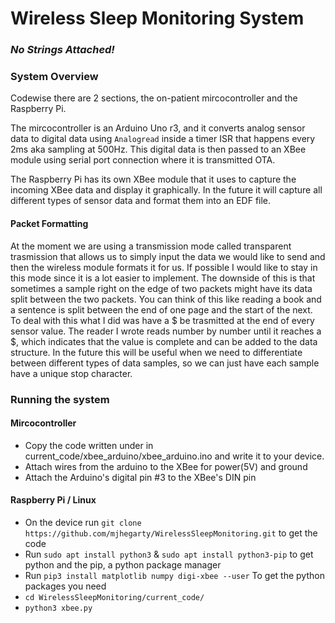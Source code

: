 # Wireless Sleep Monitoring System
### _No Strings Attached!_  


### System Overview

Codewise there are 2 sections, the on-patient mircocontroller and the Raspberry Pi.

The mircocontroller is an Arduino Uno r3, and it converts analog sensor data to digital data using
`Analogread` inside a timer ISR that happens every 2ms aka sampling at 500Hz. This digital data is then passed
to an XBee module using serial port connection where it is transmitted OTA.

The Raspberry Pi has its own XBee module that it uses to capture the incoming XBee data and display it graphically.
In the future it will capture all different types of sensor data and format them into an EDF file.


#### Packet Formatting

At the moment we are using a transmission mode called transparent trasmission that allows us to simply input 
the data we would like to send and then the wireless module formats it for us. If possible I would like to stay in this mode
since it is a lot easier to implement. The downside of this is that sometimes a sample right on the edge of two packets might have
its data split between the two packets. You can think of this like reading a book and a sentence is split between the end of one 
page and the start of the next. To deal with this what I did was have a $ be trasmitted at the end of every sensor value. The reader I wrote reads number by number until it reaches a $, which indicates that the value is complete and can be added to the data
structure. In the future this will be useful when we need to differentiate between different types of data samples, so we can just
have each sample have a unique stop character.

### Running the system

#### Mircocontroller

* Copy the code written under in current_code/xbee_arduino/xbee_arduino.ino and write it to your device.
* Attach wires from the arduino to the XBee for power(5V) and ground
* Attach the Arduino's digital pin #3 to the XBee's DIN pin

#### Raspberry Pi / Linux
* On the device run `git clone https://github.com/mjhegarty/WirelessSleepMonitoring.git` to get the code
* Run `sudo apt install python3` & `sudo apt install python3-pip` to get python and the pip, a python package manager
* Run `pip3 install matplotlib numpy digi-xbee --user` To get the python packages you need
* `cd WirelessSleepMonitoring/current_code/`
* `python3 xbee.py`
